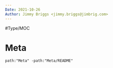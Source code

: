 ```yaml
---
Date: 2021-10-26
Author: Jimmy Briggs <jimmy.briggs@jimbrig.com>
---
```


#Type/MOC

# Meta

```query
path:"Meta" -path:"Meta/README"
```